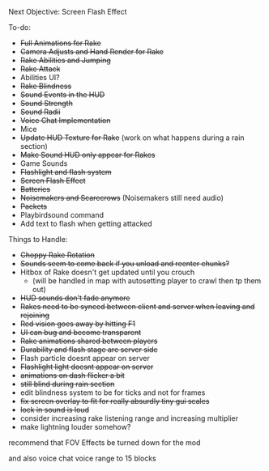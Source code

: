 Next Objective:
Screen Flash Effect

To-do:
- ~~Full Animations for Rake~~
- ~~Camera Adjusts and Hand Render for Rake~~
- ~~Rake Abilities and Jumping~~
- ~~Rake Attack~~
- Abilities UI?
- ~~Rake Blindness~~
- ~~Sound Events in the HUD~~
- ~~Sound Strength~~
- ~~Sound Radii~~
- ~~Voice Chat Implementation~~
- Mice
- ~~Update HUD Texture for Rake~~ (work on what happens during a rain section)
- ~~Make Sound HUD only appear for Rakes~~
- Game Sounds
- ~~Flashlight and flash system~~
- ~~Screen Flash Effect~~
- ~~Batteries~~
- ~~Noisemakers and Scarecrows~~ (Noisemakers still need audio)
- ~~Packets~~
- Playbirdsound command
- Add text to flash when getting attacked


Things to Handle:
- ~~Choppy Rake Rotation~~
- ~~Sounds seem to come back if you unload and reenter chunks?~~
- Hitbox of Rake doesn't get updated until you crouch
  - (will be handled in map with autosetting player to crawl then tp them out)
- ~~HUD sounds don't fade anymore~~
- ~~Rakes need to be synced between client and server when leaving and rejoining~~
- ~~Red vision goes away by hitting F1~~
- ~~UI can bug and become transparent~~
- ~~Rake animations shared between players~~
- ~~Durability and flash stage are server side~~
- Flash particle doesnt appear on server
- ~~Flashlight light doesnt appear on server~~
- ~~animations on dash flicker a bit~~
- ~~still blind during rain section~~
- edit blindness system to be for ticks and not for frames
- ~~fix screen overlay to fit for really absurdly tiny gui scales~~
- ~~lock in sound is loud~~
- consider increasing rake listening range and increasing multiplier
- make lightning louder somehow?

recommend that FOV Effects be turned down for the mod 

and also voice chat voice range to 15 blocks